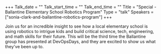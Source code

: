 +++
Talk_date = ""
Talk_start_time = ""
Talk_end_time = ""
Title = "Special - Ballantine Elementary School Robotics Program"
Type = "talk"
Speakers = ["sonia-clark-and-ballantine-robotics-program"]
+++

Join us for an incredible insight to see how a local elementary school is using robotics to intrigue kids and build critical science, tech, engineering, and math skills for their future. This will be the third time the Ballantine group has presented at DevOpsDays, and they are excited to show us what they've been up to.
